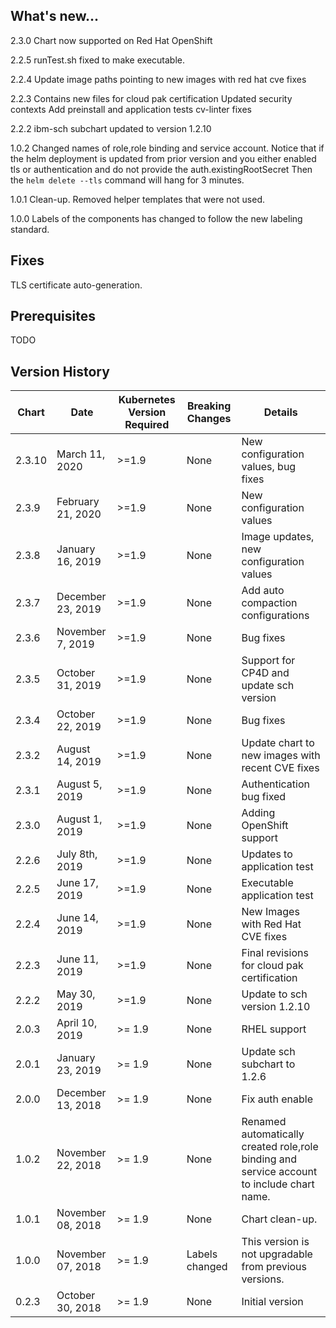 ## What's new...
2.3.0
  Chart now supported on Red Hat OpenShift

2.2.5
  runTest.sh fixed to make executable.

2.2.4
  Update image paths pointing to new images with red hat cve fixes

2.2.3
  Contains new files for cloud pak certification
  Updated security contexts
  Add preinstall and application tests
  cv-linter fixes

2.2.2
  ibm-sch subchart updated to version 1.2.10

1.0.2
  Changed names of role,role binding and service account.
    Notice that if the helm deployment is updated from prior version and you
       either enabled tls or authentication and do not provide the auth.existingRootSecret
    Then the `helm delete --tls` command will hang for 3 minutes.

1.0.1
  Clean-up. Removed helper templates that were not used.

1.0.0
  Labels of the components has changed to follow the new labeling standard.



## Fixes
TLS certificate auto-generation.

## Prerequisites
TODO

## Version History


| Chart | Date              | Kubernetes Version Required | Breaking Changes | Details |
| ----- | ----------------- | --------------------------- | ---------------- | ------- |
| 2.3.10| March 11, 2020    | >=1.9                       | None             | New configuration values, bug fixes |
| 2.3.9 | February 21, 2020 | >=1.9                       | None             | New configuration values |
| 2.3.8 | January 16, 2019  | >=1.9                       | None             | Image updates, new configuration values |
| 2.3.7 | December 23, 2019 | >=1.9                       | None             | Add auto compaction configurations |
| 2.3.6 | November 7, 2019  | >=1.9                       | None             | Bug fixes |
| 2.3.5 | October 31, 2019  | >=1.9                       | None             | Support for CP4D and update sch version |
| 2.3.4 | October 22, 2019  | >=1.9                       | None             | Bug fixes |
| 2.3.2 | August 14, 2019   | >=1.9                       | None             | Update chart to new images with recent CVE fixes
| 2.3.1 | August 5, 2019    | >=1.9                       | None             | Authentication bug fixed
| 2.3.0 | August 1, 2019    | >=1.9                       | None             | Adding OpenShift support
| 2.2.6 | July 8th, 2019    | >=1.9                       | None             | Updates to application test
| 2.2.5 | June 17, 2019     | >=1.9                       | None             | Executable application test
| 2.2.4 | June 14, 2019     | >=1.9                       | None             | New Images with Red Hat CVE fixes
| 2.2.3 | June 11, 2019     | >=1.9                       | None             | Final revisions for cloud pak certification
| 2.2.2 | May 30, 2019      | >=1.9                       | None             | Update to sch version 1.2.10
| 2.0.3 | April 10, 2019    | >= 1.9                      | None             | RHEL support
| 2.0.1 | January 23, 2019  | >= 1.9                      | None             | Update sch subchart to 1.2.6
| 2.0.0 | December 13, 2018 | >= 1.9                      | None             | Fix auth enable
| 1.0.2 | November 22, 2018 | >= 1.9                      | None             | Renamed automatically created role,role binding and service account to include chart name.
| 1.0.1 | November 08, 2018 | >= 1.9                      | None             | Chart clean-up.
| 1.0.0 | November 07, 2018 | >= 1.9                      | Labels changed   | This version is not upgradable from previous versions.
| 0.2.3 | October 30, 2018  | >= 1.9                      | None             | Initial version |
